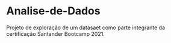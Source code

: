 # Analise-de-Dados
Projeto de exploração de um datasaet como parte integrante da certificação Santander Bootcamp 2021.
